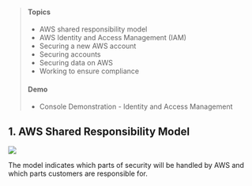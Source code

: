 > #### **Topics**
> * AWS shared responsibility model
> * AWS Identity and Access Management (IAM)
> * Securing a new AWS account
> * Securing accounts
> * Securing data on AWS
> * Working to ensure compliance
> #### **Demo**
> * Console Demonstration - Identity and Access Management
## 1. AWS Shared Responsibility Model
![](https://i.imgur.com/9aQORDF.png)

The model indicates which parts of security will be handled by AWS and which parts customers are responsible for. 
